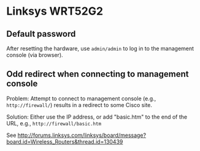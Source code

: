 # Linksys WRT52G2

## Default password

After resetting the hardware, use `admin/admin` to log in to the management
console (via browser).

## Odd redirect when connecting to management console

Problem: Attempt to connect to management console (e.g.,
`http://firewall/`) results in a redirect to some Cisco site.

Solution: Either use the IP address, or add "basic.htm" to the end of the
URL, e.g., `http://firewall/basic.htm`

See <http://forums.linksys.com/linksys/board/message?board.id=Wireless_Routers&thread.id=130439>
